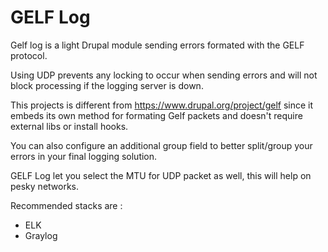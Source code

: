 GELF Log
========

Gelf log is a light Drupal module sending errors formated with the GELF protocol.

Using UDP prevents any locking to occur when sending errors and will not block processing if the logging server is down.

This projects is different from https://www.drupal.org/project/gelf since it embeds its own method for formating Gelf packets and doesn't require external libs or install hooks.

You can also configure an additional group field to better split/group your errors in your final logging solution.

GELF Log let you select the MTU for UDP packet as well, this will help on pesky networks.

Recommended stacks are :

 - ELK
 - Graylog
